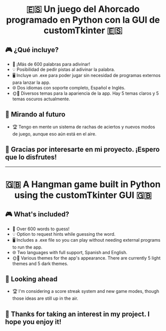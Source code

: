 <h1 align="center"> 🇪🇸 Un juego del Ahorcado programado en Python con la GUI de customTkinter 🇪🇸 </h1>

<h2> 🎮 ¿Qué incluye?</h2>

- 📒 ¡Más de 600 palabras para adivinar!
- 💡 Posibilidad de pedir pistas al adivinar la palabra.
- 🖥️ Incluye un .exe para poder jugar sin necesidad de programas externos para lanzar la app.
- 🌐 Dos idiomas con soporte completo, Español e Inglés.
- 🌞🌛 Diversos temas para la apariencia de la app. Hay 5 temas claros y 5 temas oscuros actualmente.

<h2> 🔮 Mirando al futuro</h2>

- 🏆 Tengo en mente un sistema de rachas de aciertos y nuevos modos de juego, aunque eso aún está en el aire.

<h2>🙏 Gracias por interesarte en mi proyecto. ¡Espero que lo disfrutes! </h2>

---

<h1 align="center">🇬🇧 A Hangman game built in Python using the customTkinter GUI 🇬🇧</h1>

<h2> 🎮 What's included?</h2>

- 📒 Over 600 words to guess!
- 💡 Option to request hints while guessing the word.
- 🖥️ Includes a .exe file so you can play without needing external programs to run the app.
- 🌐 Two languages with full support, Spanish and English.
- 🌞🌛 Various themes for the app's appearance. There are currently 5 light themes and 5 dark themes.

<h2> 🔮 Looking ahead </h2>

- 🏆 I'm considering a score streak system and new game modes, though those ideas are still up in the air.

<h2>🙏 Thanks for taking an interest in my project. I hope you enjoy it! </h2>
